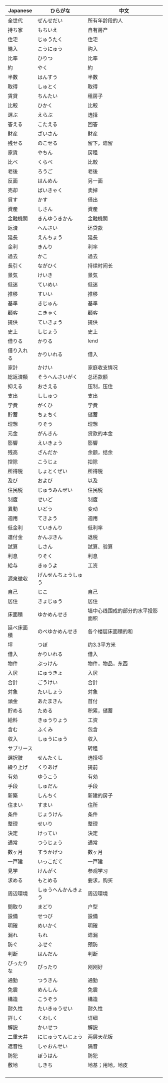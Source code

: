 |Japanese|ひらがな|中文|
|--------|-------|---|
|全世代|ぜんせだい|所有年龄段的人|
|持ち家|もちいえ|自有房产|
|住宅|じゅうたく|住宅|
|購入|こうにゅう|购入|
|比率|ひりつ|比率|
|約|やく|約|
|半数|はんすう|半数|
|取得|しゅとく|取得|
|賃貸|ちんたい|租房子|
|比較|ひかく|比較|
|選ぶ|えらぶ|选择|
|答える|こたえる|回答|
|財産|ざいさん|財産|
|残せる|のこせる|留下，遗留|
|家賃|やちん|房租|
|比べ|くらべ|比較|
|老後|ろうご|老後|
|反面|はんめん|另一面|
|売却|ばいきゃく|卖掉|
|貸す|かす|借出|
|資産|しさん|資産|
|金融機関|きんゆうきかん|金融機関|
|返済|へんさい|还贷款|
|延長|えんちょう|延長|
|金利|きんり|利率|
|過去|かこ|過去|
|長引く|ながひく|持续时间长|
|景気|けいき|景気|
|低迷|ていめい|低迷|
|推移|すいい|推移|
|基準|きじゅん|基準|
|顧客|こきゃく|顧客|
|提供|ていきょう|提供|
|史上|しじょう|史上|
|借りる|かりる|lend|
|借り入れる|かりいれる|借入|
|家計|かけい|家庭收支情况|
|総返済額|そうへんさいがく|总还款额|
|抑える|おさえる|压制，压住|
|支出|ししゅつ|支出|
|学費|がくひ|学費|
|貯蓄|ちょちく|储蓄|
|理想|りそう|理想|
|元金|がんきん|贷款的本金|
|影響|えいきょう|影響|
|残高|ざんだか|余额，结余|
|控除|こうじょ|扣除|
|所得税|しょとくぜい|所得税|
|及び|および|以及|
|住民税|じゅうみんぜい|住民税|
|制度|せいど|制度|
|異動|いどう|变动|
|適用|てきよう|適用|
|低金利|ていきんり|低利率|
|還付金|かんぷきん|退税|
|試算|しさん|試算、验算|
|利息|りそく|利息|
|給与|きゅうよ|工资|
|源泉徴収|げんせんちょうしゅう||
|自己|じこ|自己|
|居住|きょじゅう|居住|
|床面積|ゆかめんせき|墙中心线围成的部分的水平投影面积|
|延べ床面積|のべゆかめんせき|各个楼层床面積的和|
|坪|つぼ|约3.3平方米|
|借入|かりいれる|借入|
|物件|ぶっけん|物件，物品，东西|
|入居|にゅうきょ|入居|
|合計|ごうけい|合計|
|対象|たいしょう|対象|
|頭金|あたまきん|首付|
|貯める|ためる|积累，储蓄|
|給料|きゅうりょう|工资|
|含む|ふくみ|包含|
|収入|しゅうにゅう|収入|
|サブリース||转租|
|選択肢|せんたくし|选择项|
|繰り上げ|くりあげ|提前|
|有効|ゆうこう|有効|
|手段|しゅだん|手段|
|新築|しんちく|新建的房子|
|住まい|すまい|住所|
|条件|じょうけん|条件|
|整理|せいり|整理|
|決定|けってい|決定|
|通常|つうじょう|通常|
|数ヶ月|すうかげつ|数ヶ月|
|一戸建|いっこだて|一戸建|
|見学|けんがく|参观学习|
|求める|もとめる|要求，购买|
|周辺環境|しゅうへんかんきょう|周辺環境|
|間取り|まどり|户型|
|設備|せつび|設備|
|明確|めいかく|明確|
|漏れ|もれ|遗漏|
|防ぐ|ふせぐ|预防|
|判断|はんだん|判断|
|ぴったりな|ぴったり|刚刚好|
|通勤|つうきん|通勤|
|免震|めんしん|免震|
|構造|こうぞう|構造|
|耐久性|たいきゅうせい|耐久性|
|詳しく|くわしく|详细|
|解説|かいせつ|解説|
|二重天井|にじゅうてんじょう|两层天花板|
|遮音性|しゃおんせい|隔音|
|防犯|ぼうはん|防犯|
|敷地|しきち|地基；用地，地皮|
||||
||||
||||
||||
